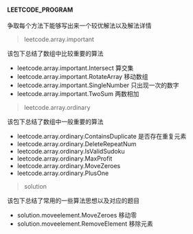 #### LEETCODE_PROGRAM

争取每个方法下能够写出来一个较优解法以及解法详情

> leetcode.array.important

该包下总结了数组中比较重要的算法
- leetcode.array.important.Intersect 算交集
- leetcode.array.important.RotateArray 移动数组
- leetcode.array.important.SingleNumber 只出现一次的数字
- leetcode.array.important.TwoSum 两数相加


> leetcode.array.ordinary

该包下总结了数组中一般重要的算法

- leetcode.array.ordinary.ContainsDuplicate 是否存在重复元素
- leetcode.array.ordinary.DeleteRepeatNum 
- leetcode.array.ordinary.IsValidSudoku
- leetcode.array.ordinary.MaxProfit
- leetcode.array.ordinary.MoveZeroes
- leetcode.array.ordinary.PlusOne

>

> solution

该包下总结了常用的一些算法思想以及对应的题目

- solution.moveelement.MoveZeroes 移动零
- solution.moveelement.RemoveElement 移除元素

